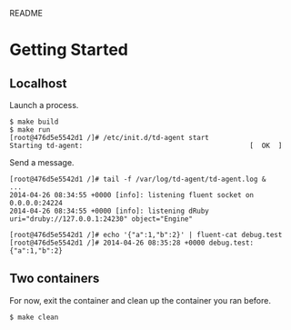 README

# Getting Started
## Localhost
Launch a process.
```
$ make build
$ make run
[root@476d5e5542d1 /]# /etc/init.d/td-agent start
Starting td-agent:                                         [  OK  ]
```

Send a message.
```
[root@476d5e5542d1 /]# tail -f /var/log/td-agent/td-agent.log &
...
2014-04-26 08:34:55 +0000 [info]: listening fluent socket on 0.0.0.0:24224
2014-04-26 08:34:55 +0000 [info]: listening dRuby uri="druby://127.0.0.1:24230" object="Engine"

[root@476d5e5542d1 /]# echo '{"a":1,"b":2}' | fluent-cat debug.test
[root@476d5e5542d1 /]# 2014-04-26 08:35:28 +0000 debug.test: {"a":1,"b":2}
```

## Two containers
For now, exit the container and clean up the container you ran before.

```
$ make clean
```


